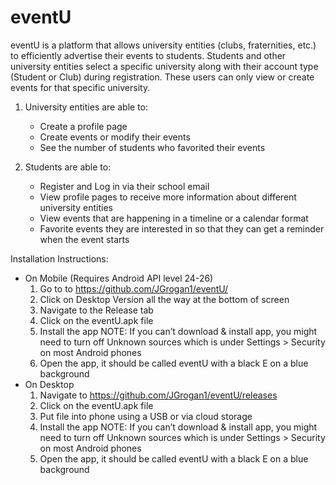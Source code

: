 # eventU

eventU is a platform that allows university entities (clubs, fraternities, etc.) to efficiently advertise their events to students.
Students and other university entities select a specific university along with their account type (Student or Club) during registration. These users can only view or create events for that specific university.

1) University entities are able to:
   * Create a profile page
   * Create events or modify their events
   * See the number of students who favorited their events
 
2) Students are able to: 
   * Register and Log in via their school email
   * View profile pages to receive more information about different university entities
   * View events that are happening in a timeline or a calendar format
   * Favorite events they are interested in so that they can get a reminder when the event starts
    
Installation Instructions: 
* On Mobile (Requires Android API level 24-26)
  1.  Go to to https://github.com/JGrogan1/eventU/
  2.  Click on Desktop Version all the way at the bottom of screen
  3.  Navigate to the Release tab 
  4.  Click on the eventU.apk file
  5.  Install the app
      NOTE: If you can’t download & install app, you might need to turn off Unknown sources which is under Settings > Security on most  Android phones
  6.  Open the app, it should be called eventU with a black E on a blue background
* On Desktop
  1.  Navigate to https://github.com/JGrogan1/eventU/releases
  2.  Click on the eventU.apk file
  3.  Put file into phone using a USB or via cloud storage
  4.  Install the app
      NOTE: If you can’t download & install app, you might need to turn off Unknown sources which is under Settings > Security on most Android phones
  5. Open the app, it should be called eventU with a black E on a blue background
